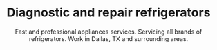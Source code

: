 ---
layout: index
keyword: Refrigerator repair
title: Diagnostic and repair refrigerators
subtitle: "Fast and professional appliances services. Servicing all brands of refrigerators. Work in Dallas, TX and surrounding areas."
---